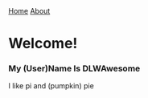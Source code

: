 <html>
  <head>
    <link rel="stylesheet" href="style.css">
  </head>
  <body>
    <!--Navbar-->
    <a href="README.md">Home</a>
    <a href="about.html">About</a>
    <h1>Welcome!</h1>
    <h3>My (User)Name Is DLWAwesome</h3>
    <p>I like pi and (pumpkin) pie</p>
  </body>
</html>
